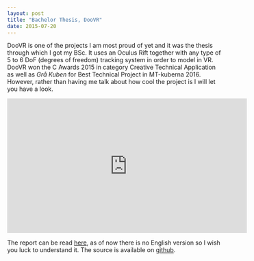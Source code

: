 ```yaml
---
layout: post
title: "Bachelor Thesis, DooVR"
date: 2015-07-20
---
```


DooVR is one of the projects I am most proud of yet and it was the thesis through which I got my BSc. 
It uses an Oculus Rift together with any type of 5 to 6 DoF (degrees of freedom) tracking system in order to model in VR.
DooVR won the C Awards 2015 in category Creative Technical Application as well as <em>Grå Kuben</em> for Best Technical Project in MT-kuberna 2016. However, rather than having me talk about how cool the project is I will let you have a look.

<iframe width="560" height="315" src="https://www.youtube.com/embed/UXwzPF6bLn8" frameborder="0" allowfullscreen></iframe>

The report can be read [here](/reports/DooVR_Rapport.pdf), as of now there is no English version so I wish you luck to understand it. The source is available on [github](https://github.com/Grahnen92/DooVR).
